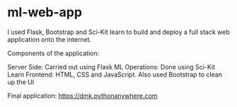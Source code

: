 # ml-web-app
I used Flask, Bootstrap and Sci-Kit learn to build and deploy a full stack web application onto the internet.

Components of the application:

Server Side: Carried out using Flask
ML Operations: Done using Sci-Kit Learn 
Frontend: HTML, CSS and JavaScript. Also used Bootstrap to clean up the UI

Final application:
https://dmk.pythonanywhere.com
